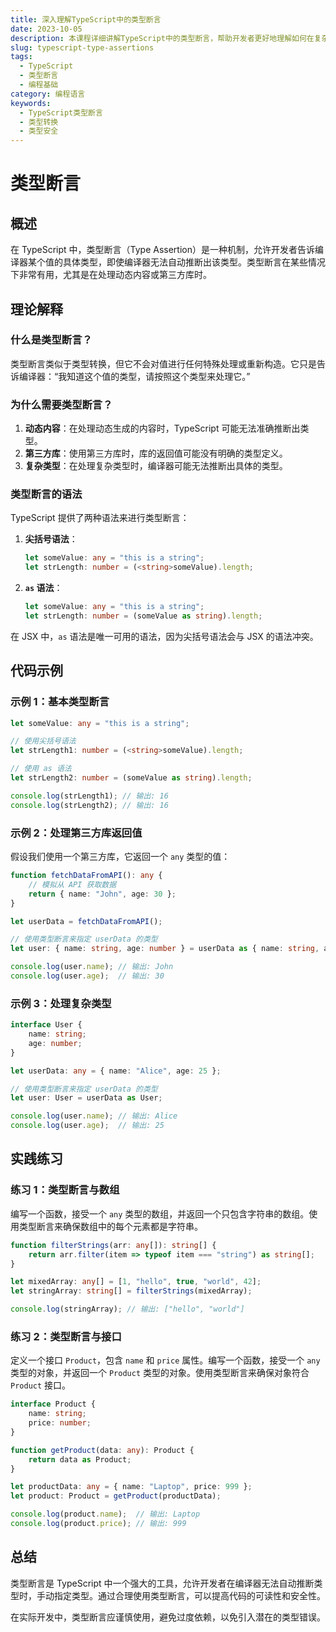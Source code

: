 ```yaml
---
title: 深入理解TypeScript中的类型断言
date: 2023-10-05
description: 本课程详细讲解TypeScript中的类型断言，帮助开发者更好地理解如何在复杂类型中进行类型转换和类型安全。
slug: typescript-type-assertions
tags:
  - TypeScript
  - 类型断言
  - 编程基础
category: 编程语言
keywords:
  - TypeScript类型断言
  - 类型转换
  - 类型安全
---
```


# 类型断言

## 概述

在 TypeScript 中，类型断言（Type Assertion）是一种机制，允许开发者告诉编译器某个值的具体类型，即使编译器无法自动推断出该类型。类型断言在某些情况下非常有用，尤其是在处理动态内容或第三方库时。

## 理论解释

### 什么是类型断言？

类型断言类似于类型转换，但它不会对值进行任何特殊处理或重新构造。它只是告诉编译器：“我知道这个值的类型，请按照这个类型来处理它。”

### 为什么需要类型断言？

1. **动态内容**：在处理动态生成的内容时，TypeScript 可能无法准确推断出类型。
2. **第三方库**：使用第三方库时，库的返回值可能没有明确的类型定义。
3. **复杂类型**：在处理复杂类型时，编译器可能无法推断出具体的类型。

### 类型断言的语法

TypeScript 提供了两种语法来进行类型断言：

1. **尖括号语法**：
   ```typescript
   let someValue: any = "this is a string";
   let strLength: number = (<string>someValue).length;
   ```

2. **`as` 语法**：
   ```typescript
   let someValue: any = "this is a string";
   let strLength: number = (someValue as string).length;
   ```

在 JSX 中，`as` 语法是唯一可用的语法，因为尖括号语法会与 JSX 的语法冲突。

## 代码示例

### 示例 1：基本类型断言

```typescript
let someValue: any = "this is a string";

// 使用尖括号语法
let strLength1: number = (<string>someValue).length;

// 使用 as 语法
let strLength2: number = (someValue as string).length;

console.log(strLength1); // 输出: 16
console.log(strLength2); // 输出: 16
```

### 示例 2：处理第三方库返回值

假设我们使用一个第三方库，它返回一个 `any` 类型的值：

```typescript
function fetchDataFromAPI(): any {
    // 模拟从 API 获取数据
    return { name: "John", age: 30 };
}

let userData = fetchDataFromAPI();

// 使用类型断言来指定 userData 的类型
let user: { name: string, age: number } = userData as { name: string, age: number };

console.log(user.name); // 输出: John
console.log(user.age);  // 输出: 30
```

### 示例 3：处理复杂类型

```typescript
interface User {
    name: string;
    age: number;
}

let userData: any = { name: "Alice", age: 25 };

// 使用类型断言来指定 userData 的类型
let user: User = userData as User;

console.log(user.name); // 输出: Alice
console.log(user.age);  // 输出: 25
```

## 实践练习

### 练习 1：类型断言与数组

编写一个函数，接受一个 `any` 类型的数组，并返回一个只包含字符串的数组。使用类型断言来确保数组中的每个元素都是字符串。

```typescript
function filterStrings(arr: any[]): string[] {
    return arr.filter(item => typeof item === "string") as string[];
}

let mixedArray: any[] = [1, "hello", true, "world", 42];
let stringArray: string[] = filterStrings(mixedArray);

console.log(stringArray); // 输出: ["hello", "world"]
```

### 练习 2：类型断言与接口

定义一个接口 `Product`，包含 `name` 和 `price` 属性。编写一个函数，接受一个 `any` 类型的对象，并返回一个 `Product` 类型的对象。使用类型断言来确保对象符合 `Product` 接口。

```typescript
interface Product {
    name: string;
    price: number;
}

function getProduct(data: any): Product {
    return data as Product;
}

let productData: any = { name: "Laptop", price: 999 };
let product: Product = getProduct(productData);

console.log(product.name);  // 输出: Laptop
console.log(product.price); // 输出: 999
```

## 总结

类型断言是 TypeScript 中一个强大的工具，允许开发者在编译器无法自动推断类型时，手动指定类型。通过合理使用类型断言，可以提高代码的可读性和安全性。

在实际开发中，类型断言应谨慎使用，避免过度依赖，以免引入潜在的类型错误。